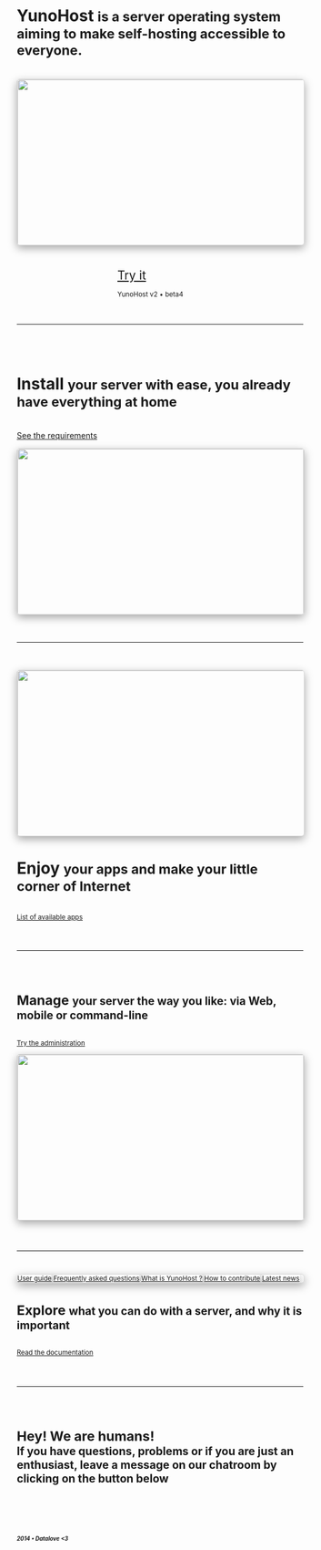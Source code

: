 <div class="teasing-part" style="
  display: none;
  background: #222;
  color: #eee; 
  position: absolute; 
  top: 0; 
  left: 0; 
  width: 100%;
  height: 100%;
  box-shadow: 0 5px 15px rgba(0,0,0,0.45);
  overflow: hidden">                                                                      

<div style="
  position: absolute;
  top: 7%;
  width: 100%;
  text-align: center;
  text-align: center">
<img src="https://lut.im/ZOn7khN2/h65ri2KA" width="100"/>
</div>

<br />

<div style="
  position: absolute; 
  top: 27%; 
  width: 100%; 
  text-align: center; 
  font-weight: bold; 
  margin: 50px auto 0">
<p style="font-size: 3em; margin-bottom: 4%">
<span class="yolo 1" style="color: #FF3399;">Self-hosting for you, mom</span>
<span class="yolo 2" style="color: #6699FF;">Haters gonna host</span>
<span class="yolo 3" style="color: #66FF33;">I host myself, b*tches</span>
<span class="yolo 4" style="color: #00FFCC;">Go host yourself !</span>
<span class="yolo 5" style="color: #FF5050;">Get off of my cloud</span>
<span class="yolo 6" style="color: #FF0066;">Host me I'm famous</span>
<span class="yolo 7" style="color: #3366FF;">Try Internet</span>
<span class="yolo 8" style="color: #FFFFFF;">How I met your server</span>
<span class="yolo 9" style="color: #CC66FF;">sudo internet</span>
<span class="yolo 10" style="color: #FF6600;">data@home</span>
<span class="yolo 11" style="color: #FF3399;">datalove <3</span>
<span class="yolo 12" style="color: #6699FF;">I can haz server?</span>
<span class="yolo 13" style="color: #FF5050;">dude, Y U NO Host?!</span>
<span class="yolo 14" style="color: #66FF33;">Keep calm and host yourself</span>
</p>
<button class="btn btn-primary btn-lg btn-block yolobtn"  style="
  min-width: 200px; 
  width: 20%; 
  margin: 0 auto;
  color: #222;
  font-size: 1.6em">What ?</button>
</div>


<br />

<div class="text-center hidden-xs" style="
  width: 100%;
  position: absolute; 
  top: 90%;
  text-align: center;">
<a style="color: #777" href="/news">Latest news</a> <span class="colored-bar">•</span> <a style="color: #777" href="https://ask.yunohost.org" target="_blank">FAQ</a> <span class="colored-bar">•</span> <a style="color: #777" href="/docs">Documentation</a>
</div>

</div>

<div class="boring-part">

<h1>YunoHost <small>is a server operating system aiming to make self-hosting accessible to everyone.</small></h1>

<br />

<div style="
  width: 100%; 
  max-height: 290px; 
  overflow: hidden; 
  border-radius: 5px; 
  border: 1px solid rgba(0,0,0,0.15); 
  box-shadow: 0 5px 15px rgba(0,0,0,0.35);">

<img style="width: 100%; min-width: 580px;" src="https://lut.im/cF1xNFkm/aIXMHPQ3" />
</div>


<div class="text-center" style="
  width: 23%; 
  min-width: 150px; 
  margin: 40px auto 0;">
<a class="btn btn-primary btn-lg"  style="min-width: 150px; font-size: 1.5em" href="/try">Try it</a>
<p class="text-muted text-center"><small>YunoHost v2 • beta4</small></p>
</div>

<br />

<hr />

<br />
<br />

<div class="row">
<div class="col-md-7">
<h1>Install <small>your server with ease, you already have everything at home</small></h1>
<p><br /><a href="/install">See the requirements</a></p>
</div>
<div class="col-md-4">
<div style="
  width: 100%; 
  max-height: 290px; 
  overflow: hidden; 
  border-radius: 5px; 
  border: 1px solid rgba(0,0,0,0.15); 
  box-shadow: 0 5px 15px rgba(0,0,0,0.35);">

<img style="width: 100%; min-width: 320px; max-width: 635px" src="https://lut.im/zcYaIuAZ/FjZV4iYA" />
</div>
</div>
</div>


<div class="clearfix"></div>
<br />
<br />
<hr />
<br />
<br />

<div class="row">
<div class="col-md-4">
<div style="
  width: 100%; 
  max-height: 290px; 
  overflow: hidden; 
  border-radius: 5px; 
  border: 1px solid rgba(0,0,0,0.15); 
  box-shadow: 0 5px 15px rgba(0,0,0,0.35);">

<img style="width: 100%; min-width: 580px; max-width: 635px" src="https://lut.im/7s3MsIVZ/ji1ZriV6" />
</div>
</div>

<div class="col-md-7 text-right">
<h1>Enjoy <small>your apps and make your little corner of Internet</h1>
<p><br /><a href="/apps">List of available apps</a></p>
</div>
</div>

<div class="clearfix"></div>

<br />
<br />
<hr />
<br />
<br />

<div class="row">
<div class="col-md-7">
<h1>Manage <small>your server the way you like: via Web, mobile or command-line</small></h1>
<p><br /><a href="/try">Try the administration</a></p>
</div>
<div class="col-md-4">
<div style="
  width: 100%; 
  max-height: 290px; 
  overflow: hidden; 
  border-radius: 5px; 
  border: 1px solid rgba(0,0,0,0.15); 
  box-shadow: 0 5px 15px rgba(0,0,0,0.35);">

<img style="width: 100%; min-width: 310px; max-width: 635px" src="https://lut.im/DWkOorvT/dAlyzWx1" />
</div>
</div>
</div>


<div class="clearfix"></div>
<br />
<br />
<br />
<hr />
<br />
<br />

<div class="row">
<div class="col-md-4">
<div style="
  width: 100%; 
  max-height: 290px; 
  overflow: hidden; 
  border-radius: 5px; 
  border: 1px solid rgba(0,0,0,0.15);
  box-shadow: 0 5px 15px rgba(0,0,0,0.35);">
<a class="btn btn-lg btn-block btn-primary" style="box-shadow: 0 5px 15px rgba(0,0,0,0.35);" href="/userdoc">User guide</a>
<a class="btn btn-lg btn-block btn-info" style="box-shadow: 0 5px 15px rgba(0,0,0,0.35);" href="https://ask.yunohost.org/" target="_blank">Frequently asked questions</a>
<a class="btn btn-lg btn-block btn-success" style="box-shadow: 0 5px 15px rgba(0,0,0,0.35);" href="/whatsyunohost">What is YunoHost ?</a>
<a class="btn btn-lg btn-block btn-warning" style="box-shadow: 0 5px 15px rgba(0,0,0,0.35);" href="/contribute">How to contribute</a>
<a class="btn btn-lg btn-block btn-danger" style="box-shadow: 0 5px 15px rgba(0,0,0,0.35);" href="/news">Latest news</a>
</div>
</div>

<div class="col-md-7 text-right">
<h1>Explore <small>what you can do with a server, and why it is important</small></h1>
<p><br /><a href="/docs">Read the documentation</a></p>
</div>
</div>

<div class="clearfix"></div>

<br />
<br />
<hr />
<br />
<br />

<div class="text-center">
<h1>Hey! We are humans!<br /><small> If you have questions, problems or if you are just an enthusiast, leave a message on our chatroom by clicking on the button below &nbsp;<span class="glyphicon glyphicon-share-alt"></span> </small></h1>
</div>

<br />
<br />
<br />
<br />

<div class="text-center">
<!--<img style="width: 100px" src="http://pix.toile-libre.org/upload/original/1386012810.png" />-->
<h5><small>2014 • Datalove <3</small></h5>
</div>

</div>

<script type="text/javascript">
    jQuery('.teasing-part').css({
        marginTop: '0',
        display: 'block'
    });
    jQuery('.boring-part').css({
        marginTop: jQuery(window).height() + 100
    });
    jQuery( window ).resize(function() {
        jQuery('.boring-part').css({
            marginTop: jQuery('.teasing-part').height() + 100
        });
    });
    jQuery('.yolo').hide();
    randomNumber = Math.floor((Math.random()*jQuery('.yolo').length)+1);
    color = jQuery('.yolo.' + randomNumber).css('color');
    jQuery('.yolo.' + randomNumber).fadeIn();
    document.title = jQuery('.yolo.' + randomNumber).text();
    jQuery('.colored-bar').css({
      color: color,
      fontWeight: 'bold',
      padding: '1%'
    });
    jQuery('.yolobtn').css({
      background: color,
      borderColor: color
    }).on('click', function() {
      jQuery('html, body').animate({
        scrollTop: jQuery(window).height() + 80
      }, 500);
    });
    $(".actions").css('opacity', 0);
    jQuery.ajaxSetup({cache: false});
    jQuery.getScript('https://'+ location.host +'/mini/javascripts/mini.js', function() {
        HOST_BOSH = 'https://'+ location.host +'/http-bind/';
        JappixMini.launch({
            connection: {
              domain: 'anonymous.yunohost.org'
            },

            application: {
              network: {
                autoconnect: false
              },

              interface: {
                showpane: true,
                animate: true
              },

              groupchat: {
                open: ['support@conference.yunohost.org']
              }
            }
        });
    });
</script>